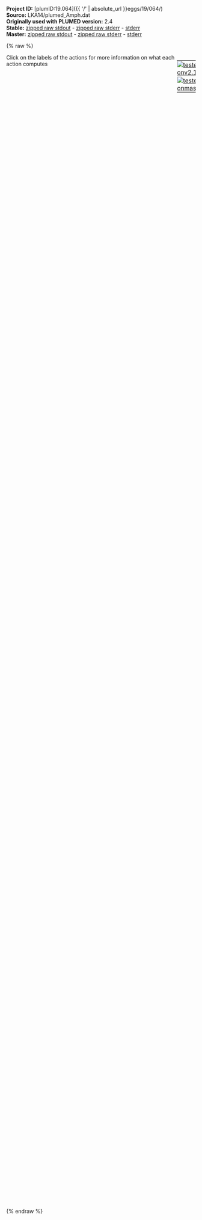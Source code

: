 **Project ID:** [plumID:19.064]({{ '/' | absolute_url }}eggs/19/064/)  
**Source:** LKA14/plumed_Amph.dat  
**Originally used with PLUMED version:** 2.4  
**Stable:** [zipped raw stdout](plumed_Amph.dat.plumed.stdout.txt.zip) - [zipped raw stderr](plumed_Amph.dat.plumed.stderr.txt.zip) - [stderr](plumed_Amph.dat.plumed.stderr)  
**Master:** [zipped raw stdout](plumed_Amph.dat.plumed_master.stdout.txt.zip) - [zipped raw stderr](plumed_Amph.dat.plumed_master.stderr.txt.zip) - [stderr](plumed_Amph.dat.plumed_master.stderr)  

{% raw %}
<div style="width: 100%; float:left">
<div style="width: 90%; float:left" id="value_details_data/LKA14/plumed_Amph.dat"> Click on the labels of the actions for more information on what each action computes </div>
<div style="width: 10%; float:left"><table><tr><td style="padding:1px"><a href="plumed_Amph.dat.plumed.stderr"><img src="https://img.shields.io/badge/v2.10-passing-green.svg" alt="tested onv2.10" /></a></td></tr><tr><td style="padding:1px"><a href="plumed_Amph.dat.plumed_master.stderr"><img src="https://img.shields.io/badge/master-passing-green.svg" alt="tested onmaster" /></a></td></tr></table></div></div>
<pre style="width=97%;">
<span style="color:blue" class="comment">#RESTART</span>
<span class="plumedtooltip" style="color:green">MOLINFO<span class="right">This command is used to provide information on the molecules that are present in your system. <a href="https://www.plumed.org/doc-master/user-doc/html/_m_o_l_i_n_f_o.html" style="color:green">More details</a><i></i></span></span> <span class="plumedtooltip">MOLTYPE<span class="right"> what kind of molecule is contained in the pdb file - usually not needed since protein/RNA/DNA are compatible<i></i></span></span>=protein <span class="plumedtooltip">STRUCTURE<span class="right">a file in pdb format containing a reference structure<i></i></span></span>=conf.pdb

<span style="color:blue" class="comment">#PEPTIDE DISTANCE#</span>
<span style="display:none;" id="data/LKA14/plumed_Amph.dat">The MOLINFO action with label <b></b> calculates something</span><b name="data/LKA14/plumed_Amph.datpep1" onclick='showPath("data/LKA14/plumed_Amph.dat","data/LKA14/plumed_Amph.datpep1","data/LKA14/plumed_Amph.datpep1","violet")'>pep1</b><span style="display:none;" id="data/LKA14/plumed_Amph.datpep1">The COM action with label <b>pep1</b> calculates the following quantities:<table  align="center" frame="void" width="95%" cellpadding="5%"><tr><td width="5%"><b> Quantity </b>  </td><td width="5%"><b> Type </b>  </td><td><b> Description </b> </td></tr><tr><td width="5%">pep1</td><td width="5%"><font color="violet">atoms</font></td><td>virtual atom calculated by COM action</td></tr></table></span>: <span class="plumedtooltip" style="color:green">COM<span class="right">Calculate the center of mass for a group of atoms. <a href="https://www.plumed.org/doc-master/user-doc/html/_c_o_m.html" style="color:green">More details</a><i></i></span></span> <span class="plumedtooltip">ATOMS<span class="right">the list of atoms which are involved the virtual atom's definition<i></i></span></span>=1-287
<b name="data/LKA14/plumed_Amph.datd1" onclick='showPath("data/LKA14/plumed_Amph.dat","data/LKA14/plumed_Amph.datd1","data/LKA14/plumed_Amph.datd1","black")'>d1</b><span style="display:none;" id="data/LKA14/plumed_Amph.datd1">The DISTANCE action with label <b>d1</b> calculates the following quantities:<table  align="center" frame="void" width="95%" cellpadding="5%"><tr><td width="5%"><b> Quantity </b>  </td><td width="5%"><b> Type </b>  </td><td><b> Description </b> </td></tr><tr><td width="5%">d1.x</td><td width="5%"><font color="black">scalar</font></td><td>the x-component of the vector connecting the two atoms</td></tr><tr><td width="5%">d1.y</td><td width="5%"><font color="black">scalar</font></td><td>the y-component of the vector connecting the two atoms</td></tr><tr><td width="5%">d1.z</td><td width="5%"><font color="black">scalar</font></td><td>the z-component of the vector connecting the two atoms</td></tr></table></span>: <span class="plumedtooltip" style="color:green">DISTANCE<span class="right">Calculate the distance between a pair of atoms. <a href="https://www.plumed.org/doc-master/user-doc/html/_d_i_s_t_a_n_c_e.html" style="color:green">More details</a><i></i></span></span> <span class="plumedtooltip">ATOMS<span class="right">the pair of atom that we are calculating the distance between<i></i></span></span>=2039,<b name="data/LKA14/plumed_Amph.datpep1">pep1</b> <span class="plumedtooltip">COMPONENTS<span class="right"> calculate the x, y and z components of the distance separately and store them as label<i></i></span></span> <span class="plumedtooltip">NOPBC<span class="right"> ignore the periodic boundary conditions when calculating distances<i></i></span></span>
<br/><span style="color:blue" class="comment">##radius of gyration##</span>
<span class="plumedtooltip" style="color:green">GYRATION<span class="right">Calculate the radius of gyration, or other properties related to it. <a href="https://www.plumed.org/doc-master/user-doc/html/_g_y_r_a_t_i_o_n.html" style="color:green">More details</a><i></i></span></span> <span class="plumedtooltip">TYPE<span class="right"> The type of calculation relative to the Gyration Tensor you want to perform<i></i></span></span>=RADIUS <span class="plumedtooltip">ATOMS<span class="right">the group of atoms that you are calculating the Gyration Tensor for<i></i></span></span>=5,24,46,68,87,106,128,147,166,188,210,229,248,270 <span class="plumedtooltip">LABEL<span class="right">a label for the action so that its output can be referenced in the input to other actions<i></i></span></span>=<b name="data/LKA14/plumed_Amph.datrg" onclick='showPath("data/LKA14/plumed_Amph.dat","data/LKA14/plumed_Amph.datrg","data/LKA14/plumed_Amph.datrg","black")'>rg</b><span style="display:none;" id="data/LKA14/plumed_Amph.datrg">The GYRATION action with label <b>rg</b> calculates the following quantities:<table  align="center" frame="void" width="95%" cellpadding="5%"><tr><td width="5%"><b> Quantity </b>  </td><td width="5%"><b> Type </b>  </td><td><b> Description </b> </td></tr><tr><td width="5%">rg</td><td width="5%"><font color="black">scalar</font></td><td>the radius of gyration</td></tr></table></span>
<br/><span style="color:blue" class="comment">##ENERGY##</span>
<b name="data/LKA14/plumed_Amph.datene" onclick='showPath("data/LKA14/plumed_Amph.dat","data/LKA14/plumed_Amph.datene","data/LKA14/plumed_Amph.datene","black")'>ene</b><span style="display:none;" id="data/LKA14/plumed_Amph.datene">The ENERGY action with label <b>ene</b> calculates the following quantities:<table  align="center" frame="void" width="95%" cellpadding="5%"><tr><td width="5%"><b> Quantity </b>  </td><td width="5%"><b> Type </b>  </td><td><b> Description </b> </td></tr><tr><td width="5%">ene</td><td width="5%"><font color="black">scalar</font></td><td>the internal energy</td></tr></table></span>: <span class="plumedtooltip" style="color:green">ENERGY<span class="right">Calculate the total potential energy of the simulation box. <a href="https://www.plumed.org/doc-master/user-doc/html/_e_n_e_r_g_y.html" style="color:green">More details</a><i></i></span></span>

<br/><span style="color:blue" class="comment">##Blocks##</span>
<b name="data/LKA14/plumed_Amph.datB1" onclick='showPath("data/LKA14/plumed_Amph.dat","data/LKA14/plumed_Amph.datB1","data/LKA14/plumed_Amph.datB1","violet")'>B1</b><span style="display:none;" id="data/LKA14/plumed_Amph.datB1">The COM action with label <b>B1</b> calculates the following quantities:<table  align="center" frame="void" width="95%" cellpadding="5%"><tr><td width="5%"><b> Quantity </b>  </td><td width="5%"><b> Type </b>  </td><td><b> Description </b> </td></tr><tr><td width="5%">B1</td><td width="5%"><font color="violet">atoms</font></td><td>virtual atom calculated by COM action</td></tr></table></span>: <span class="plumedtooltip" style="color:green">COM<span class="right">Calculate the center of mass for a group of atoms. <a href="https://www.plumed.org/doc-master/user-doc/html/_c_o_m.html" style="color:green">More details</a><i></i></span></span> <span class="plumedtooltip">ATOMS<span class="right">the list of atoms which are involved the virtual atom's definition<i></i></span></span>=1-84
<b name="data/LKA14/plumed_Amph.datd2" onclick='showPath("data/LKA14/plumed_Amph.dat","data/LKA14/plumed_Amph.datd2","data/LKA14/plumed_Amph.datd2","black")'>d2</b><span style="display:none;" id="data/LKA14/plumed_Amph.datd2">The DISTANCE action with label <b>d2</b> calculates the following quantities:<table  align="center" frame="void" width="95%" cellpadding="5%"><tr><td width="5%"><b> Quantity </b>  </td><td width="5%"><b> Type </b>  </td><td><b> Description </b> </td></tr><tr><td width="5%">d2.x</td><td width="5%"><font color="black">scalar</font></td><td>the x-component of the vector connecting the two atoms</td></tr><tr><td width="5%">d2.y</td><td width="5%"><font color="black">scalar</font></td><td>the y-component of the vector connecting the two atoms</td></tr><tr><td width="5%">d2.z</td><td width="5%"><font color="black">scalar</font></td><td>the z-component of the vector connecting the two atoms</td></tr></table></span>: <span class="plumedtooltip" style="color:green">DISTANCE<span class="right">Calculate the distance between a pair of atoms. <a href="https://www.plumed.org/doc-master/user-doc/html/_d_i_s_t_a_n_c_e.html" style="color:green">More details</a><i></i></span></span> <span class="plumedtooltip">ATOMS<span class="right">the pair of atom that we are calculating the distance between<i></i></span></span>=2039,<b name="data/LKA14/plumed_Amph.datB1">B1</b> <span class="plumedtooltip">COMPONENTS<span class="right"> calculate the x, y and z components of the distance separately and store them as label<i></i></span></span> 
<b name="data/LKA14/plumed_Amph.datB2" onclick='showPath("data/LKA14/plumed_Amph.dat","data/LKA14/plumed_Amph.datB2","data/LKA14/plumed_Amph.datB2","violet")'>B2</b><span style="display:none;" id="data/LKA14/plumed_Amph.datB2">The COM action with label <b>B2</b> calculates the following quantities:<table  align="center" frame="void" width="95%" cellpadding="5%"><tr><td width="5%"><b> Quantity </b>  </td><td width="5%"><b> Type </b>  </td><td><b> Description </b> </td></tr><tr><td width="5%">B2</td><td width="5%"><font color="violet">atoms</font></td><td>virtual atom calculated by COM action</td></tr></table></span>: <span class="plumedtooltip" style="color:green">COM<span class="right">Calculate the center of mass for a group of atoms. <a href="https://www.plumed.org/doc-master/user-doc/html/_c_o_m.html" style="color:green">More details</a><i></i></span></span> <span class="plumedtooltip">ATOMS<span class="right">the list of atoms which are involved the virtual atom's definition<i></i></span></span>=85-210
<b name="data/LKA14/plumed_Amph.datd3" onclick='showPath("data/LKA14/plumed_Amph.dat","data/LKA14/plumed_Amph.datd3","data/LKA14/plumed_Amph.datd3","black")'>d3</b><span style="display:none;" id="data/LKA14/plumed_Amph.datd3">The DISTANCE action with label <b>d3</b> calculates the following quantities:<table  align="center" frame="void" width="95%" cellpadding="5%"><tr><td width="5%"><b> Quantity </b>  </td><td width="5%"><b> Type </b>  </td><td><b> Description </b> </td></tr><tr><td width="5%">d3.x</td><td width="5%"><font color="black">scalar</font></td><td>the x-component of the vector connecting the two atoms</td></tr><tr><td width="5%">d3.y</td><td width="5%"><font color="black">scalar</font></td><td>the y-component of the vector connecting the two atoms</td></tr><tr><td width="5%">d3.z</td><td width="5%"><font color="black">scalar</font></td><td>the z-component of the vector connecting the two atoms</td></tr></table></span>: <span class="plumedtooltip" style="color:green">DISTANCE<span class="right">Calculate the distance between a pair of atoms. <a href="https://www.plumed.org/doc-master/user-doc/html/_d_i_s_t_a_n_c_e.html" style="color:green">More details</a><i></i></span></span> <span class="plumedtooltip">ATOMS<span class="right">the pair of atom that we are calculating the distance between<i></i></span></span>=2039,<b name="data/LKA14/plumed_Amph.datB2">B2</b> <span class="plumedtooltip">COMPONENTS<span class="right"> calculate the x, y and z components of the distance separately and store them as label<i></i></span></span> 
<b name="data/LKA14/plumed_Amph.datB3" onclick='showPath("data/LKA14/plumed_Amph.dat","data/LKA14/plumed_Amph.datB3","data/LKA14/plumed_Amph.datB3","violet")'>B3</b><span style="display:none;" id="data/LKA14/plumed_Amph.datB3">The COM action with label <b>B3</b> calculates the following quantities:<table  align="center" frame="void" width="95%" cellpadding="5%"><tr><td width="5%"><b> Quantity </b>  </td><td width="5%"><b> Type </b>  </td><td><b> Description </b> </td></tr><tr><td width="5%">B3</td><td width="5%"><font color="violet">atoms</font></td><td>virtual atom calculated by COM action</td></tr></table></span>: <span class="plumedtooltip" style="color:green">COM<span class="right">Calculate the center of mass for a group of atoms. <a href="https://www.plumed.org/doc-master/user-doc/html/_c_o_m.html" style="color:green">More details</a><i></i></span></span> <span class="plumedtooltip">ATOMS<span class="right">the list of atoms which are involved the virtual atom's definition<i></i></span></span>=211-287
<b name="data/LKA14/plumed_Amph.datd4" onclick='showPath("data/LKA14/plumed_Amph.dat","data/LKA14/plumed_Amph.datd4","data/LKA14/plumed_Amph.datd4","black")'>d4</b><span style="display:none;" id="data/LKA14/plumed_Amph.datd4">The DISTANCE action with label <b>d4</b> calculates the following quantities:<table  align="center" frame="void" width="95%" cellpadding="5%"><tr><td width="5%"><b> Quantity </b>  </td><td width="5%"><b> Type </b>  </td><td><b> Description </b> </td></tr><tr><td width="5%">d4.x</td><td width="5%"><font color="black">scalar</font></td><td>the x-component of the vector connecting the two atoms</td></tr><tr><td width="5%">d4.y</td><td width="5%"><font color="black">scalar</font></td><td>the y-component of the vector connecting the two atoms</td></tr><tr><td width="5%">d4.z</td><td width="5%"><font color="black">scalar</font></td><td>the z-component of the vector connecting the two atoms</td></tr></table></span>: <span class="plumedtooltip" style="color:green">DISTANCE<span class="right">Calculate the distance between a pair of atoms. <a href="https://www.plumed.org/doc-master/user-doc/html/_d_i_s_t_a_n_c_e.html" style="color:green">More details</a><i></i></span></span> <span class="plumedtooltip">ATOMS<span class="right">the pair of atom that we are calculating the distance between<i></i></span></span>=2039,<b name="data/LKA14/plumed_Amph.datB3">B3</b> <span class="plumedtooltip">COMPONENTS<span class="right"> calculate the x, y and z components of the distance separately and store them as label<i></i></span></span> 

<br/><span class="plumedtooltip" style="color:green">METAD<span class="right">Used to performed metadynamics on one or more collective variables. <a href="https://www.plumed.org/doc-master/user-doc/html/_m_e_t_a_d.html" style="color:green">More details</a><i></i></span></span> ...
<span class="plumedtooltip">ARG<span class="right">the labels of the scalars on which the bias will act<i></i></span></span>=<b name="data/LKA14/plumed_Amph.datene">ene</b>
<span class="plumedtooltip">PACE<span class="right">the frequency for hill addition<i></i></span></span>=2500 <span class="plumedtooltip">BIASFACTOR<span class="right">use well tempered metadynamics and use this bias factor<i></i></span></span>=15.0 <span class="plumedtooltip">HEIGHT<span class="right">the heights of the Gaussian hills<i></i></span></span>=2.0
<span class="plumedtooltip">SIGMA<span class="right">the widths of the Gaussian hills<i></i></span></span>=375
<span class="plumedtooltip">GRID_MIN<span class="right">the lower bounds for the grid<i></i></span></span>=2700000.00000
<span class="plumedtooltip">GRID_MAX<span class="right">the upper bounds for the grid<i></i></span></span>=3100000.00000
<span class="plumedtooltip">FILE<span class="right"> a file in which the list of added hills is stored<i></i></span></span>=HILLS
... METAD
<br/><b name="data/LKA14/plumed_Amph.datwall1" onclick='showPath("data/LKA14/plumed_Amph.dat","data/LKA14/plumed_Amph.datwall1","data/LKA14/plumed_Amph.datwall1","black")'>wall1</b><span style="display:none;" id="data/LKA14/plumed_Amph.datwall1">The UPPER_WALLS action with label <b>wall1</b> calculates the following quantities:<table  align="center" frame="void" width="95%" cellpadding="5%"><tr><td width="5%"><b> Quantity </b>  </td><td width="5%"><b> Type </b>  </td><td><b> Description </b> </td></tr><tr><td width="5%">wall1.bias</td><td width="5%"><font color="black">scalar</font></td><td>the instantaneous value of the bias potential</td></tr><tr><td width="5%">wall1.force2</td><td width="5%"><font color="black">scalar</font></td><td>the instantaneous value of the squared force due to this bias potential</td></tr></table></span>: <span class="plumedtooltip" style="color:green">UPPER_WALLS<span class="right">Defines a wall for the value of one or more collective variables, <a href="https://www.plumed.org/doc-master/user-doc/html/_u_p_p_e_r__w_a_l_l_s.html" style="color:green">More details</a><i></i></span></span> <span class="plumedtooltip">ARG<span class="right">the arguments on which the bias is acting<i></i></span></span>=<b name="data/LKA14/plumed_Amph.datd1">d1.z</b>,<b name="data/LKA14/plumed_Amph.datd2">d2.z</b>,<b name="data/LKA14/plumed_Amph.datd3">d3.z</b>,<b name="data/LKA14/plumed_Amph.datd4">d4.z</b> <span class="plumedtooltip">AT<span class="right">the positions of the wall<i></i></span></span>=8.0,8.0,8.0,8.0 <span class="plumedtooltip">KAPPA<span class="right">the force constant for the wall<i></i></span></span>=1500,1500,1500,1500 

<span class="plumedtooltip" style="color:green">METAD<span class="right">Used to performed metadynamics on one or more collective variables. <a href="https://www.plumed.org/doc-master/user-doc/html/_m_e_t_a_d.html" style="color:green">More details</a><i></i></span></span> ...
<span class="plumedtooltip">ARG<span class="right">the labels of the scalars on which the bias will act<i></i></span></span>=<b name="data/LKA14/plumed_Amph.datd1">d1.z</b>,<b name="data/LKA14/plumed_Amph.datrg">rg</b>
<span class="plumedtooltip">PACE<span class="right">the frequency for hill addition<i></i></span></span>=500 <span class="plumedtooltip">BIASFACTOR<span class="right">use well tempered metadynamics and use this bias factor<i></i></span></span>=15.0 <span class="plumedtooltip">HEIGHT<span class="right">the heights of the Gaussian hills<i></i></span></span>=2.0
<span class="plumedtooltip">SIGMA<span class="right">the widths of the Gaussian hills<i></i></span></span>=0.01,0.02
<span class="plumedtooltip">GRID_MIN<span class="right">the lower bounds for the grid<i></i></span></span>=-5.0,0.0
<span class="plumedtooltip">GRID_MAX<span class="right">the upper bounds for the grid<i></i></span></span>=15.0,20.0
<span class="plumedtooltip">FILE<span class="right"> a file in which the list of added hills is stored<i></i></span></span>=HILLS_MTD
<span class="plumedtooltip">LABEL<span class="right">a label for the action so that its output can be referenced in the input to other actions<i></i></span></span>=<b name="data/LKA14/plumed_Amph.datcvbias" onclick='showPath("data/LKA14/plumed_Amph.dat","data/LKA14/plumed_Amph.datcvbias","data/LKA14/plumed_Amph.datcvbias","black")'>cvbias</b><span style="display:none;" id="data/LKA14/plumed_Amph.datcvbias">The METAD action with label <b>cvbias</b> calculates the following quantities:<table  align="center" frame="void" width="95%" cellpadding="5%"><tr><td width="5%"><b> Quantity </b>  </td><td width="5%"><b> Type </b>  </td><td><b> Description </b> </td></tr><tr><td width="5%">cvbias.bias</td><td width="5%"><font color="black">scalar</font></td><td>the instantaneous value of the bias potential</td></tr></table></span>
... METAD
<br/><span class="plumedtooltip" style="color:green">PRINT<span class="right">Print quantities to a file. <a href="https://www.plumed.org/doc-master/user-doc/html/_p_r_i_n_t.html" style="color:green">More details</a><i></i></span></span> <span class="plumedtooltip">ARG<span class="right">the labels of the values that you would like to print to the file<i></i></span></span>=<b name="data/LKA14/plumed_Amph.datd1">d1.z</b>,<b name="data/LKA14/plumed_Amph.datrg">rg</b>,<b name="data/LKA14/plumed_Amph.datene">ene</b>,<b name="data/LKA14/plumed_Amph.datcvbias">cvbias.bias</b> <span class="plumedtooltip">STRIDE<span class="right"> the frequency with which the quantities of interest should be output<i></i></span></span>=500 <span class="plumedtooltip">FILE<span class="right">the name of the file on which to output these quantities<i></i></span></span>=COLVAR
</pre>
{% endraw %}
